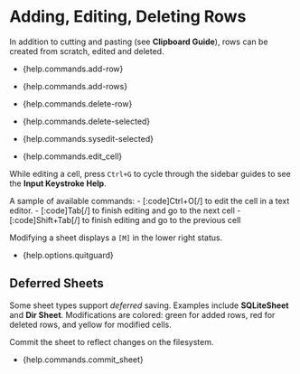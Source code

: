 # Adding, Editing, Deleting Rows

In addition to cutting and pasting (see **Clipboard Guide**), rows can be created from scratch, edited and deleted.

- {help.commands.add-row}
- {help.commands.add-rows}

- {help.commands.delete-row}
- {help.commands.delete-selected}

- {help.commands.sysedit-selected}
- {help.commands.edit_cell}

While editing a cell, press `Ctrl+G` to cycle through the sidebar guides to see the **Input Keystroke Help**.

A sample of available commands:
    - [:code]Ctrl+O[/] to edit the cell in a text editor.
    - [:code]Tab[/] to finish editing and go to the next cell
    - [:code]Shift+Tab[/] to finish editing and go to the previous cell

Modifying a sheet displays a `[M]` in the lower right status.

- {help.options.quitguard}

## Deferred Sheets

Some sheet types support *deferred* saving. Examples include **SQLiteSheet** and **Dir Sheet**. Modifications are colored: green for added rows, red for deleted rows, and yellow for modified cells.

Commit the sheet to reflect changes on the filesystem.

- {help.commands.commit_sheet}
